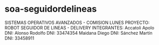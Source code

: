 # soa-seguidordelineas
SISTEMAS OPERATIVOS AVANZADOS - COMISION LUNES
PROYECTO: ROBOT SEGUIDOR DE LINEAS - DELIVERY
INTEGRANTES:
Accatoli Apolo  DNI:
Alonso Rodolfo  DNI: 33474354
Maidana Diego   DNI:
Sánchez Martín  DNI: 33458911
